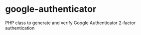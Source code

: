 # google-authenticator
PHP class to generate and verify Google Authenticator 2-factor authentication
